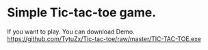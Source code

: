# Simple Tic-tac-toe game.

If you want to play. You can download Demo. https://github.com/TytuZx/Tic-tac-toe/raw/master/TIC-TAC-TOE.exe

